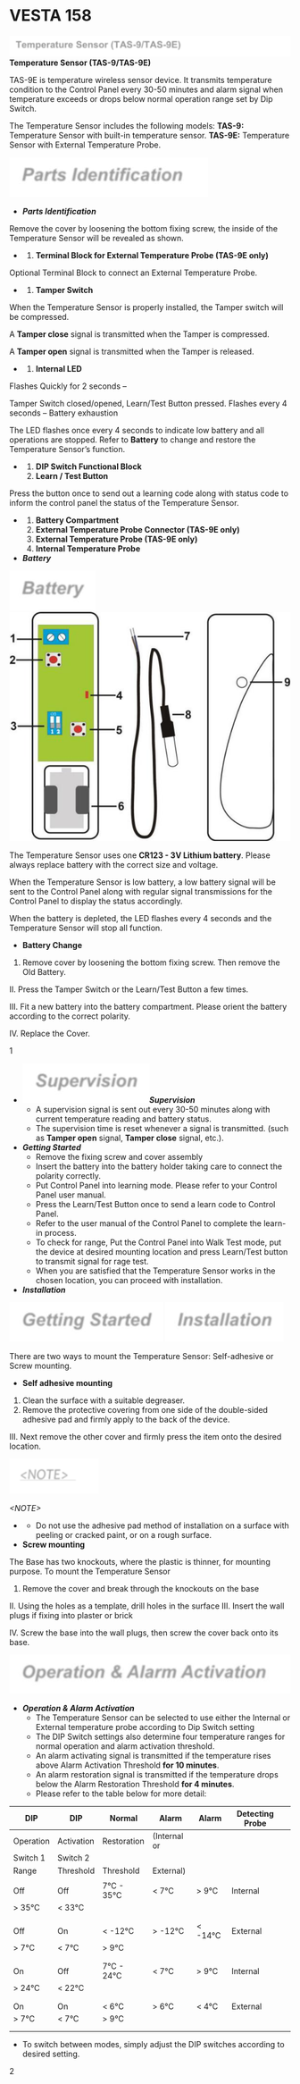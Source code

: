 # VESTA 158

![](<.gitbook/assets/0 (47).png>)**Temperature Sensor (TAS-9/TAS-9E)**

TAS-9E is temperature wireless sensor device. It transmits temperature condition to the Control Panel every 30-50 minutes and alarm signal when temperature exceeds or drops below normal operation range set by Dip Switch.

The Temperature Sensor includes the following models: **TAS-9:** Temperature Sensor with built-in temperature sensor. **TAS-9E:** Temperature Sensor with External Temperature Probe.

![](<.gitbook/assets/1 (50).jpeg>)

* _**Parts Identification**_

Remove the cover by loosening the bottom fixing screw, the inside of the Temperature Sensor will be revealed as shown.

*
  1. **Terminal Block for External Temperature Probe (TAS-9E only)**

Optional Terminal Block to connect an External Temperature Probe.

*
  1. **Tamper Switch**

When the Temperature Sensor is properly installed, the Tamper switch will be compressed.

A **Tamper close** signal is transmitted when the Tamper is compressed.

A **Tamper open** signal is transmitted when the Tamper is released.

*
  1. **Internal LED**

Flashes Quickly for 2 seconds –

Tamper Switch closed/opened, Learn/Test Button pressed. Flashes every 4 seconds – Battery exhaustion

The LED flashes once every 4 seconds to indicate low battery and all operations are stopped. Refer to **Battery** to change and restore the Temperature Sensor’s function.

*
  1. **DIP Switch Functional Block**
  2. **Learn / Test Button**

Press the button once to send out a learning code along with status code to inform the control panel the status of the Temperature Sensor.

*
  1. **Battery Compartment**
  2. **External Temperature Probe Connector (TAS-9E only)**
  3. **External Temperature Probe (TAS-9E only)**
  4. **Internal Temperature Probe**
* _**Battery**_

![](<.gitbook/assets/2 (47).jpeg>) ![](<.gitbook/assets/3 (42).jpeg>)

The Temperature Sensor uses one **CR123 - 3V Lithium battery**. Please always replace battery with the correct size and voltage.

When the Temperature Sensor is low battery, a low battery signal will be sent to the Control Panel along with regular signal transmissions for the Control Panel to display the status accordingly.

When the battery is depleted, the LED flashes every 4 seconds and the Temperature Sensor will stop all function.

* **Battery Change**

1. Remove cover by loosening the bottom fixing screw. Then remove the Old Battery.

II. Press the Tamper Switch or the Learn/Test Button a few times.

III. Fit a new battery into the battery compartment. Please orient the battery according to the correct polarity.

IV. Replace the Cover.

1

* ![](<.gitbook/assets/4 (42).jpeg>)_**Supervision**_
  * A supervision signal is sent out every 30-50 minutes along with current temperature reading and battery status.
  * The supervision time is reset whenever a signal is transmitted. (such as **Tamper open** signal, **Tamper close** signal, etc.).
* _**Getting Started**_
  * Remove the fixing screw and cover assembly
  * Insert the battery into the battery holder taking care to connect the polarity correctly.
  * Put Control Panel into learning mode. Please refer to your Control Panel user manual.
  * Press the Learn/Test Button once to send a learn code to Control Panel.
  * Refer to the user manual of the Control Panel to complete the learn-in process.
  * To check for range, Put the Control Panel into Walk Test mode, put the device at desired mounting location and press Learn/Test button to transmit signal for rage test.
  * When you are satisfied that the Temperature Sensor works in the chosen location, you can proceed with installation.
* _**Installation**_

![](<.gitbook/assets/5 (26).jpeg>) ![](<.gitbook/assets/6 (36).jpeg>)

There are two ways to mount the Temperature Sensor: Self-adhesive or Screw mounting.

* **Self adhesive mounting**

1. Clean the surface with a suitable degreaser.
2. Remove the protective covering from one side of the double-sided adhesive pad and firmly apply to the back of the device.

III. Next remove the other cover and firmly press the item onto the desired location.

![](<.gitbook/assets/7 (31).png>)

_\<NOTE>_

*
  * Do not use the adhesive pad method of installation on a surface with peeling or cracked paint, or on a rough surface.
* **Screw mounting**

The Base has two knockouts, where the plastic is thinner, for mounting purpose. To mount the Temperature Sensor

1. Remove the cover and break through the knockouts on the base

II. Using the holes as a template, drill holes in the surface III. Insert the wall plugs if fixing into plaster or brick

IV. Screw the base into the wall plugs, then screw the cover back onto its base.

![](<.gitbook/assets/8 (28).jpeg>)

* _**Operation & Alarm Activation**_
  * The Temperature Sensor can be selected to use either the Internal or External temperature probe according to Dip Switch setting
  * The DIP Switch settings also determine four temperature ranges for normal operation and alarm activation threshold.
  * An alarm activating signal is transmitted if the temperature rises above Alarm Activation Threshold **for 10 minutes**.
  * An alarm restoration signal is transmitted if the temperature drops below the Alarm Restoration Threshold **for 4 minutes**.
  * Please refer to the table below for more detail:

| DIP       | DIP        | Normal      | Alarm        | Alarm   | Detecting Probe |   |
| --------- | ---------- | ----------- | ------------ | ------- | --------------- | - |
| Operation | Activation | Restoration | (Internal or |         |                 |   |
| Switch 1  | Switch 2   |             |              |         |                 |   |
| Range     | Threshold  | Threshold   | External)    |         |                 |   |
|           |            |             |              |         |                 |   |
| Off       | Off        | 7°C - 35°C  | < 7°C        | > 9°C   | Internal        |   |
| > 35°C    | < 33°C     |             |              |         |                 |   |
|           |            |             |              |         |                 |   |
|           |            |             |              |         |                 |   |
| Off       | On         | < -12°C     | > -12°C      | < -14°C | External        |   |
| > 7°C     | < 7°C      | > 9°C       |              |         |                 |   |
|           |            |             |              |         |                 |   |
|           |            |             |              |         |                 |   |
| On        | Off        | 7°C - 24°C  | < 7°C        | > 9°C   | Internal        |   |
| > 24°C    | < 22°C     |             |              |         |                 |   |
|           |            |             |              |         |                 |   |
|           |            |             |              |         |                 |   |
| On        | On         | < 6°C       | > 6°C        | < 4°C   | External        |   |
| > 7°C     | < 7°C      | > 9°C       |              |         |                 |   |
|           |            |             |              |         |                 |   |
|           |            |             |              |         |                 |   |

* To switch between modes, simply adjust the DIP switches according to desired setting.

2
